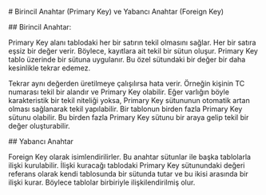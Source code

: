 # Birincil Anahtar (Primary Key) ve Yabancı Anahtar (Foreign Key)

## Birincil Anahtar:

Primary Key alanı tablodaki her bir satırın tekil olmasını sağlar. Her bir satıra eşsiz bir değer verir. Böylece, kayıtlara ait tekil bir sütun oluşur. Primary Key tablo üzerinde bir sütuna uygulanır. Bu özel sütundaki bir değer bir daha kesinlikle tekrar edemez. 

Tekrar aynı değerden üretilmeye çalışılırsa hata verir. Örneğin kişinin TC numarası tekil bir alandır ve Primary Key olabilir. Eğer varlığın böyle karakteristik bir tekil niteliği yoksa, Primary Key sütununun otomatik artan olması sağlanarak tekil yapılabilir. Bir tablonun birden fazla Primary Key sütunu olabilir. Bu birden fazla Primary Key sütunu bir araya gelip tekil bir değer oluşturabilir.

## Yabancı Anahtar

Foreign Key olarak isimlendirilirler. Bu anahtar sütunlar ile başka tablolarla ilişki kurulabilir. İlişki kuracağı tablodaki Primary Key sütunundaki değeri referans olarak kendi tablosunda bir sütunda tutar ve bu ikisi arasında bir ilişki kurar. Böylece tablolar birbiriyle ilişkilendirilmiş olur.